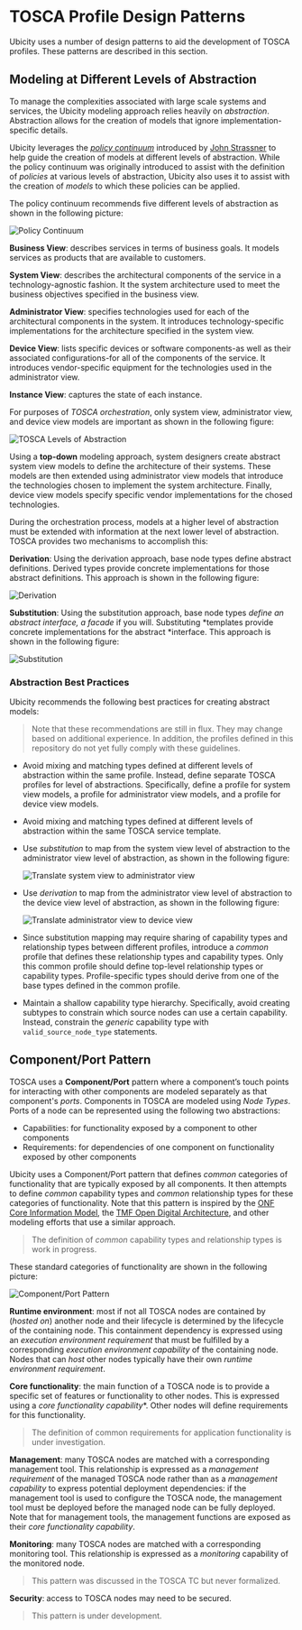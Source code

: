 # TOSCA Profile Design Patterns

Ubicity uses a number of design patterns to aid the development of
TOSCA profiles. These patterns are described in this section.

## Modeling at Different Levels of Abstraction
To manage the complexities associated with large scale systems and
services, the Ubicity modeling approach relies heavily on
*abstraction*. Abstraction allows for the creation of models
that ignore implementation-specific details. 

Ubicity leverages the [*policy
continuum*](https://www.sciencedirect.com/science/article/abs/pii/S0140366408002302)
introduced by [John
Strassner](https://www.linkedin.com/in/john-strassner-41ba98a) to help
guide the creation of models at different levels of abstraction. While
the policy continuum was originally introduced to assist with the
definition of *policies* at various levels of abstraction, Ubicity
also uses it to assist with the creation of *models* to which these
policies can be applied.

The policy continuum recommends five different levels of abstraction
as shown in the following picture:

![Policy Continuum](images/abstraction.png?raw=true)

**Business View**: describes services in terms of business goals. It
models services as products that are available to customers.

**System View**: describes the architectural components of the service
in a technology-agnostic fashion. It the system architecture used to
meet the business objectives specified in the business view.

**Administrator View**: specifies technologies used for each of the
architectural components in the system. It introduces
technology-specific implementations for the architecture specified in
the system view.

**Device View**: lists specific devices or software components-as well
as their associated configurations-for all of the components of the
service. It introduces vendor-specific equipment for the technologies
used in the administrator view.

**Instance View**: captures the state of each instance.

For purposes of *TOSCA orchestration*, only system view, administrator
view, and device view models are important as shown in the following
figure:

![TOSCA Levels of Abstraction](images/tosca_abstraction.png?raw=true)

Using a **top-down** modeling approach, system designers create
abstract system view models to define the architecture of their
systems. These models are then extended using administrator view
models that introduce the technologies chosen to implement the system
architecture. Finally, device view models specify specific vendor
implementations for the chosed technologies.

During the orchestration process, models at a higher level of
abstraction must be extended with information at the next lower level
of abstraction. TOSCA provides two mechanisms to accomplish this:

**Derivation**: Using the derivation approach, base node types define
abstract definitions. Derived types provide concrete implementations
for those abstract definitions. This approach is shown in the
following figure:

![Derivation](images/derivation.png?raw=true)

**Substitution**: Using the substitution approach, base node types
*define an abstract interface, a facade* if you will. Substituting
*templates provide concrete implementations for the abstract
*interface. This approach is shown in the following figure:

![Substitution](images/substitution.png?raw=true)

### Abstraction Best Practices

Ubicity recommends the following best practices for creating abstract
models:

> Note that these recommendations are still in flux. They may change
> based on additional experience. In addition, the profiles defined in
> this repository do not yet fully comply with these guidelines.

- Avoid mixing and matching types defined at different levels of
  abstraction within the same profile. Instead, define separate TOSCA
  profiles for level of abstractions. Specifically, define a profile
  for system view models, a profile for administrator view models, and
  a profile for device view models.
- Avoid mixing and matching types defined at different levels of
  abstraction within the same TOSCA service template.
- Use *substitution* to map from the system view level of abstraction
  to the administrator view level of abstraction, as shown in the
  following figure:

  ![Translate system view to administrator view](images/system_to_administrator.png?raw=true)
- Use *derivation* to map from the administrator view level of
  abstraction to the device view level of abstraction, as shown in the
  following figure:

  ![Translate administrator view to device view](images/administrator_to_device.png?raw=true)
- Since substitution mapping may require sharing of capability types
  and relationship types between different profiles, introduce a
  *common* profile that defines these relationship types and
  capability types. Only this common profile should define top-level
  relationship types or capability types. Profile-specific types
  should derive from one of the base types defined in the common
  profile.
- Maintain a shallow capability type hierarchy. Specifically, avoid
  creating subtypes to constrain which source nodes can use a certain
  capability. Instead, constrain the *generic* capability type with
  `valid_source_node_type` statements.

## Component/Port Pattern

TOSCA uses a **Component/Port** pattern where a component’s touch
points for interacting with other components are modeled separately as
that component's *ports*. Components in TOSCA are modeled using *Node
Types*. Ports of a node can be represented using the following two
abstractions:

- Capabilities: for functionality exposed by a component to other
  components
- Requirements: for dependencies of one component on functionality
  exposed by other components

Ubicity uses a Component/Port pattern that defines *common* categories
of functionality that are typically exposed by all components. It then
attempts to define *common* capability types and *common* relationship
types for these categories of functionality. Note that this pattern is
inspired by the [ONF Core Information
Model](https://opennetworking.org/software-defined-standards/models-apis/),
the [TMF Open Digital Architecture](https://www.tmforum.org/oda/), and
other modeling efforts that use a similar approach.

> The definition of *common* capability types and relationship types
> is work in progress.

These standard categories of functionality are shown in the following
picture:

![Component/Port Pattern](images/component-port.png?raw=true)

**Runtime environment**: most if not all TOSCA nodes are contained by
  (*hosted on*) another node and their lifecycle is determined by the
  lifecycle of the containing node. This containment dependency is
  expressed using an *execution environment requirement* that must be
  fulfilled by a corresponding *execution environment capability* of
  the containing node. Nodes that can *host* other nodes typically
  have their own *runtime environment requirement*.

**Core functionality**: the main function of a TOSCA node is to
  provide a specific set of features or functionality to other
  nodes. This is expressed using a *core functionality
  capability**. Other nodes will define requirements for this
  functionality.

  > The definition of common requirements for application
  > functionality is under investigation.

**Management**: many TOSCA nodes are matched with a corresponding
  management tool. This relationship is expressed as a *management
  requirement* of the managed TOSCA node rather than as a *management
  capability* to express potential deployment dependencies: if the
  management tool is used to configure the TOSCA node, the management
  tool must be deployed before the managed node can be fully deployed.
  Note that for management tools, the management functions are exposed
  as their *core functionality capability*.

**Monitoring**: many TOSCA nodes are matched with a corresponding
  monitoring tool. This relationship is expressed as a *monitoring*
  capability of the monitored node.

  > This pattern was discussed in the TOSCA TC but never formalized.

**Security**: access to TOSCA nodes may need to be secured.

  > This pattern is under development.


